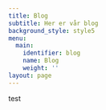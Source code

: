 ```yaml
---
title: Blog
subtitle: Her er vår blog
background_style: style5
menu:
  main:
    identifier: blog
    name: Blog
    weight: ''
layout: page
---
```

test
